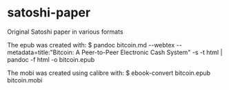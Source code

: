 # satoshi-paper
Original Satoshi paper in various formats

The epub was created with:
$ pandoc bitcoin.md --webtex --metadata=title:"Bitcoin: A Peer-to-Peer Electronic Cash System"  -s -t html | pandoc -f html -o bitcoin.epub

The mobi was created using calibre with:
$ ebook-convert bitcoin.epub bitcoin.mobi
